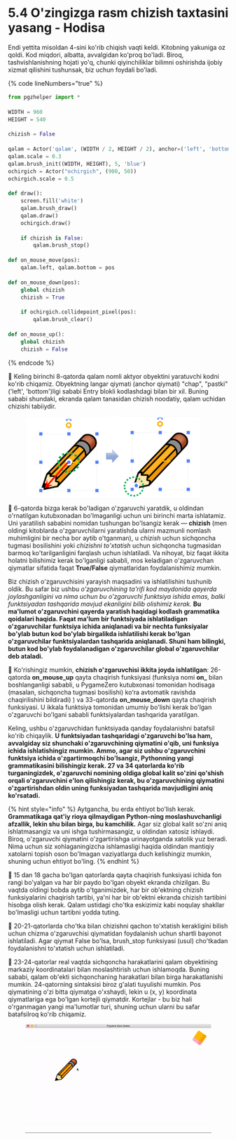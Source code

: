 # 5.4 O'zingizga rasm chizish taxtasini yasang - Hodisa

Endi yettita misoldan 4-sini ko'rib chiqish vaqti keldi. Kitobning yakuniga oz qoldi. Kod miqdori, albatta, avvalgidan ko'proq bo'ladi. Biroq, tashvishlanishning hojati yo'q, chunki qiyinchiliklar bilimni oshirishda ijobiy xizmat qilishini tushunsak, biz uchun foydali bo'ladi.

{% code lineNumbers="true" %}
```python
from pgzhelper import *

WIDTH = 960
HEIGHT = 540

chizish = False

qalam = Actor('qalam', (WIDTH / 2, HEIGHT / 2), anchor=('left', 'bottom'))
qalam.scale = 0.3
qalam.brush_init((WIDTH, HEIGHT), 5, 'blue')
ochirgich = Actor("ochirgich", (900, 50))
ochirgich.scale = 0.5

def draw():
    screen.fill('white')
    qalam.brush_draw()
    qalam.draw()
    ochirgich.draw()
    
    if chizish is False:
        qalam.brush_stop()

def on_mouse_move(pos):
    qalam.left, qalam.bottom = pos

def on_mouse_down(pos):
    global chizish
    chizish = True

    if ochirgich.collidepoint_pixel(pos):
        qalam.brush_clear()

def on_mouse_up():
    global chizish
    chizish = False
```
{% endcode %}

🔢 Keling birinchi 8-qatorda qalam nomli aktyor obyektini yaratuvchi kodni ko'rib chiqamiz. Obyektning langar qiymati (anchor qiymati) "chap", "pastki" ('left', 'bottom')ligi sababi Entry blokli kodlashdagi bilan bir xil. Buning sababi shundaki, ekranda qalam tanasidan chizish noodatiy, qalam uchidan chizishi tabiiydir.

<figure><img src="../.gitbook/assets/image (1).png" alt=""><figcaption></figcaption></figure>

🔢 6-qatorda bizga kerak bo'ladigan o'zgaruvchi yaratdik, u oldindan o'rnatilgan kutubxonadan bo'lmaganligi uchun uni birinchi marta ishlatamiz.  Uni yaratilish sababini nomidan tushungan bo'lsangiz kerak — **chizish** (men oldingi kitoblarda o'zgaruvchilarni yaratishda ularni mazmunli nomlash muhimligini bir necha bor aytib o'tganman), u _chizish_ uchun sichqoncha tugmasi bosilishini yoki _chizishni to'xtatish_ uchun sichqoncha tugmasidan barmoq ko'tarilganligini farqlash uchun ishlatiladi. Va nihoyat, biz faqat ikkita holatni bilishimiz kerak bo'lganligi sababli, mos keladigan o'zgaruvchan qiymatlar sifatida faqat **True/False** qiymatlaridan foydalanishimiz mumkin.

Biz chizish o'zgaruvchisini yarayish maqsadini va ishlatilishini tushunib oldik. Bu safar biz ushbu _o'zgaruvchining ta'rifi kod maydonida qayerda joylashganligini va nima uchun bu o'zgaruvchi funktsiya ishida emas, balki funktsiyadan tashqarida mavjud ekanligini bilib olishimiz kerak._ **Bu ma'lumot o'zgaruvchini qayerda yaratish haqidagi kodlash grammatika qoidalari haqida. Faqat ma'lum bir funktsiyada ishlatiladigan o'zgaruvchilar funktsiya ichida aniqlanadi va bir nechta funksiyalar bo'ylab butun kod bo'ylab birgalikda ishlatilishi kerak bo'lgan o'zgaruvchilar funktsiyalardan tashqarida aniqlanadi. Shuni ham bilingki, butun kod bo'ylab foydalanadigan o'zgaruvchilar global o'zgaruvchilar deb ataladi.**

🔢 Ko'rishingiz mumkin, **chizish o'zgaruvchisi ikkita joyda ishlatilgan**: 26-qatorda **on\_mouse\_up** qayta chaqirish funksiyasi (funksiya nomi **on\_** bilan boshlanganligi sababli, u PygameZero kutubxonasi tomonidan hodisaga (masalan, sichqoncha tugmasi bosilishi) koʻra avtomatik ravishda chaqirilishini bildiradi) ) va 33-qatorda **on\_mouse\_down** qayta chaqirish funksiyasi. U ikkala funktsiya tomonidan umumiy bo'lishi kerak bo'lgan o'zgaruvchi bo'lgani sababli funktsiyalardan tashqarida yaratilgan.

Keling, ushbu o'zgaruvchidan funktsiyada qanday foydalanishni batafsil ko'rib chiqaylik. **U funktsiyadan tashqaridagi o'zgaruvchi bo'lsa ham, avvalgiday siz shunchaki o'zgaruvchining qiymatini o'qib, uni funksiya ichida ishlatishingiz mumkin. Ammo, agar siz ushbu o'zgaruvchini funktsiya ichida o'zgartirmoqchi bo'lsangiz, Pythonning yangi grammatikasini bilishingiz kerak. 27 va 34 qatorlarda ko'rib turganingizdek, o'zgaruvchi nomining oldiga global kalit so'zini qo'shish orqali o'zgaruvchini e'lon qilishingiz kerak, bu o'zgaruvchining qiymatini o'zgartirishdan oldin uning funksiyadan tashqarida mavjudligini aniq ko'rsatadi.**

{% hint style="info" %}
Aytgancha, bu erda ehtiyot bo'lish kerak. **Grammatikaga qat'iy rioya qilmaydigan Python-ning moslashuvchanligi afzallik, lekin shu bilan birga, bu kamchilik.** Agar siz global kalit so'zni aniq ishlatmasangiz va uni ishga tushirmasangiz, u oldindan xatosiz ishlaydi. Biroq, o'zgaruvchi qiymatini o'zgartirishga urinayotganda xatolik yuz beradi. Nima uchun siz xohlaganingizcha ishlamasligi haqida oldindan mantiqiy xatolarni topish oson bo'lmagan vaziyatlarga duch kelishingiz mumkin, shuning uchun ehtiyot bo'ling.
{% endhint %}

🔢 15 dan 18 gacha bo'lgan qatorlarda qayta chaqirish funksiyasi ichida fon rangi bo'yalgan va har bir paydo bo'lgan obyekt ekranda chizilgan. Bu vaqtda oldingi bobda aytib o'tganimizdek, har bir ob'ektning chizish funksiyalarini chaqirish tartibi, ya'ni har bir ob'ektni ekranda chizish tartibini hisobga olish kerak. Qalam ustidagi cho'tka eskizimiz kabi noqulay shakllar bo'lmasligi uchun tartibni yodda tuting.

🔢 20-21-qatorlarda cho'tka bilan chizishni qachon to'xtatish kerakligini bilish uchun chizma o'zgaruvchisi qiymatidan foydalanish uchun shartli bayonot ishlatiladi. Agar qiymat False bo'lsa, brush\_stop funksiyasi (usul) cho'tkadan foydalanishni to'xtatish uchun ishlatiladi.

🔢 23-24-qatorlar real vaqtda sichqoncha harakatlarini qalam obyektining markaziy koordinatalari bilan moslashtirish uchun ishlamoqda. Buning sababi, qalam ob'ekti sichqonchaning harakatlari bilan birga harakatlanishi mumkin. 24-qatorning sintaksisi biroz g'alati tuyulishi mumkin. Pos qiymatining o'zi bitta qiymatga o'xshaydi, lekin u (x, y) koordinata qiymatlariga ega bo'lgan kortejli qiymatdir. Kortejlar - bu biz hali o'rganmagan yangi ma'lumotlar turi, shuning uchun ularni bu safar batafsilroq ko'rib chiqamiz.



<figure><img src="../.gitbook/assets/image.gif" alt=""><figcaption></figcaption></figure>
